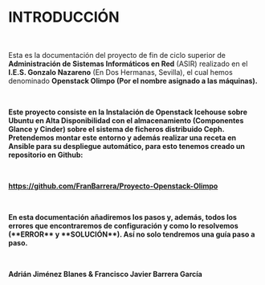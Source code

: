 <h1>INTRODUCCIÓN</h1>
<br>
<p>Esta es la documentación del proyecto de fin de ciclo superior de <b>Administración de Sistemas
Informáticos en Red</b> (ASIR) realizado en el <b>I.E.S. Gonzalo Nazareno</b> (En Dos Hermanas, Sevilla),
el cual hemos denominado <b>Openstack Olimpo<b> (Por el nombre asignado a las máquinas).</p>
<br>
<p>Este proyecto consiste en la Instalación de Openstack Icehouse sobre Ubuntu en Alta
Disponibilidad con el almacenamiento (Componentes Glance y Cinder) sobre el sistema de
ficheros distribuido Ceph. Pretendemos montar este entorno y además realizar una receta en
Ansible para su despliegue automático, para esto tenemos creado un repositorio en Github:</p>
<br>
<p><a href="https://github.com/FranBarrera/Proyecto-Openstack-Olimpo">https://github.com/FranBarrera/Proyecto-Openstack-Olimpo</a></p>
<br>
<p>En esta documentación añadiremos los pasos y, además, todos los errores que encontraremos
de configuración y como lo resolvemos (**ERROR** y **SOLUCIÓN**). Así no solo tendremos
una guía paso a paso.</p>
<br>
<p>Adrián Jiménez Blanes & Francisco Javier Barrera García</p>